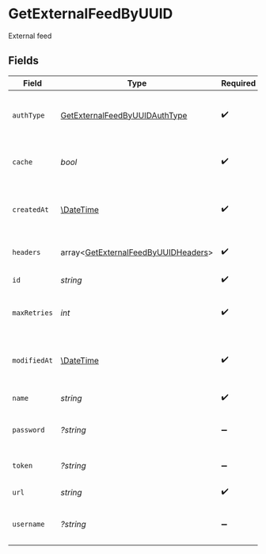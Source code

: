 # GetExternalFeedByUUID

External feed


## Fields

| Field                                                                                                                                                       | Type                                                                                                                                                        | Required                                                                                                                                                    | Description                                                                                                                                                 | Example                                                                                                                                                     |
| ----------------------------------------------------------------------------------------------------------------------------------------------------------- | ----------------------------------------------------------------------------------------------------------------------------------------------------------- | ----------------------------------------------------------------------------------------------------------------------------------------------------------- | ----------------------------------------------------------------------------------------------------------------------------------------------------------- | ----------------------------------------------------------------------------------------------------------------------------------------------------------- |
| `authType`                                                                                                                                                  | [GetExternalFeedByUUIDAuthType](../../models/shared/GetExternalFeedByUUIDAuthType.md)                                                                       | :heavy_check_mark:                                                                                                                                          | Auth type of the feed: * `basic` * `token` * `noAuth`<br/>                                                                                                  |                                                                                                                                                             |
| `cache`                                                                                                                                                     | *bool*                                                                                                                                                      | :heavy_check_mark:                                                                                                                                          | Toggle caching of feed url response                                                                                                                         | true                                                                                                                                                        |
| `createdAt`                                                                                                                                                 | [\DateTime](https://www.php.net/manual/en/class.datetime.php)                                                                                               | :heavy_check_mark:                                                                                                                                          | Datetime on which the feed was created                                                                                                                      | 2022-10-06T05:03:47.053000000Z                                                                                                                              |
| `headers`                                                                                                                                                   | array<[GetExternalFeedByUUIDHeaders](../../models/shared/GetExternalFeedByUUIDHeaders.md)>                                                                  | :heavy_check_mark:                                                                                                                                          | Custom headers for the feed                                                                                                                                 |                                                                                                                                                             |
| `id`                                                                                                                                                        | *string*                                                                                                                                                    | :heavy_check_mark:                                                                                                                                          | ID of the feed                                                                                                                                              | 54377442-20a2-4c20-b761-d636c72de7b7                                                                                                                        |
| `maxRetries`                                                                                                                                                | *int*                                                                                                                                                       | :heavy_check_mark:                                                                                                                                          | Maximum number of retries on the feed url                                                                                                                   | 5                                                                                                                                                           |
| `modifiedAt`                                                                                                                                                | [\DateTime](https://www.php.net/manual/en/class.datetime.php)                                                                                               | :heavy_check_mark:                                                                                                                                          | Datetime on which the feed was modified                                                                                                                     | 2022-10-06T05:03:47.053000000Z                                                                                                                              |
| `name`                                                                                                                                                      | *string*                                                                                                                                                    | :heavy_check_mark:                                                                                                                                          | Name of the feed                                                                                                                                            | New feed                                                                                                                                                    |
| `password`                                                                                                                                                  | *?string*                                                                                                                                                   | :heavy_minus_sign:                                                                                                                                          | Password for authType `basic`                                                                                                                               | password                                                                                                                                                    |
| `token`                                                                                                                                                     | *?string*                                                                                                                                                   | :heavy_minus_sign:                                                                                                                                          | Token for authType `token`                                                                                                                                  | eyJhbGciOiJIUzI1NiIsInR5cCI6IkpXVCJ9.eyJzdWIiOiIxMjM0NTY3ODkwIiwibmFtZSI6IkpvaG4gRG9lIiwiaWF0IjoxNTE2MjM5MDIyfQ.SflKxwRJSMeKKF2QT4fwpMeJf36POk6yJV_adQssw5c |
| `url`                                                                                                                                                       | *string*                                                                                                                                                    | :heavy_check_mark:                                                                                                                                          | URL of the feed                                                                                                                                             | http://requestb.in/173lyyx1                                                                                                                                 |
| `username`                                                                                                                                                  | *?string*                                                                                                                                                   | :heavy_minus_sign:                                                                                                                                          | Username for authType `basic`                                                                                                                               | user                                                                                                                                                        |